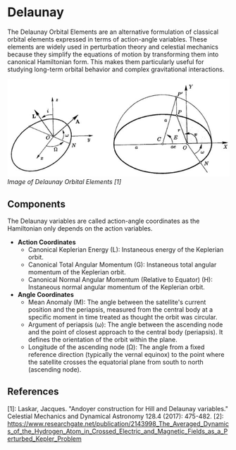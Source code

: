 # Delaunay

The Delaunay Orbital Elements are an alternative formulation of classical orbital elements expressed in terms of action-angle variables. These elements are widely used in perturbation theory and celestial mechanics because they simplify the equations of motion by transforming them into canonical Hamiltonian form. This makes them particularly useful for studying long-term orbital behavior and complex gravitational interactions.

![image](../assets/delaunay.jpg)
*Image of Delaunay Orbital Elements [1]*

## Components

The Delaunay variables are called action-angle coordinates as the Hamiltonian only depends on the action variables.

* **Action Coordinates**
    * Canonical Keplerian Energy (L): Instaneous energy of the Keplerian orbit.
    * Canonical Total Angular Momentum (G): Instaneous total angular momentum of the Keplerian orbit.
    * Canonical Normal Angular Momentum (Relative to Equator) (H): Instaneous normal angular momentum of the Keplerian orbit.
* **Angle Coordinates**
    * Mean Anomaly (M): The angle between the satellite's current position and the periapsis, measured from the central body at a specific moment in time treated as thought the orbit was circular.
    * Argument of periapsis (ω): The angle between the ascending node and the point of closest approach to the central body (periapsis). It defines the orientation of the orbit within the plane.
    * Longitude of the ascending node (Ω): The angle from a fixed reference direction (typically the vernal equinox) to the point where the satellite crosses the equatorial plane from south to north (ascending node).

## References
[1]: Laskar, Jacques. "Andoyer construction for Hill and Delaunay variables." Celestial Mechanics and Dynamical Astronomy 128.4 (2017): 475-482.
[2]: https://www.researchgate.net/publication/2143998_The_Averaged_Dynamics_of_the_Hydrogen_Atom_in_Crossed_Electric_and_Magnetic_Fields_as_a_Perturbed_Kepler_Problem
